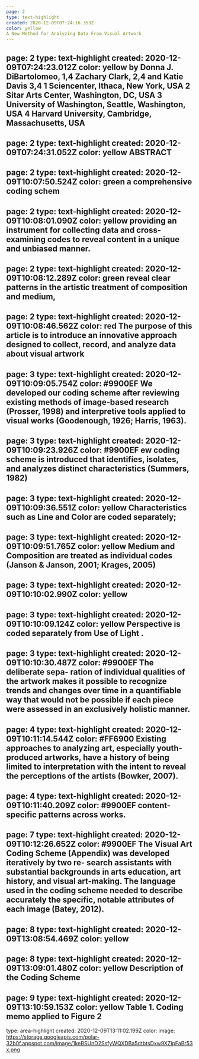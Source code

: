 ```yaml
---
page: 2
type: text-highlight
created: 2020-12-09T07:24:16.353Z
color: yellow
A New Method for Analyzing Data From Visual Artwork
---
```

page: 2
type: text-highlight
created: 2020-12-09T07:24:23.012Z
color: yellow
by Donna J. DiBartolomeo, 1,4 Zachary Clark, 2,4 and Katie Davis 3,4 1 Sciencenter, Ithaca, New York, USA 2 Sitar Arts Center, Washington, DC, USA 3 University of Washington, Seattle, Washington, USA 4 Harvard University, Cambridge, Massachusetts, USA
---
page: 2
type: text-highlight
created: 2020-12-09T07:24:31.052Z
color: yellow
ABSTRACT
---
page: 2
type: text-highlight
created: 2020-12-09T10:07:50.524Z
color: green
a comprehensive coding schem
---
page: 2
type: text-highlight
created: 2020-12-09T10:08:01.090Z
color: yellow
providing an instrument for collecting data and cross-examining codes to reveal content in a unique and unbiased manner.
---
page: 2
type: text-highlight
created: 2020-12-09T10:08:12.289Z
color: green
reveal clear patterns in the artistic treatment of composition and medium,
---
page: 2
type: text-highlight
created: 2020-12-09T10:08:46.562Z
color: red
The purpose of this article is to introduce an innovative approach designed to collect, record, and analyze data about visual artwork
---
page: 3
type: text-highlight
created: 2020-12-09T10:09:05.754Z
color: #9900EF
We developed our coding scheme after reviewing existing methods of image-based research (Prosser, 1998) and interpretive tools applied to visual works (Goodenough, 1926; Harris, 1963).
---
page: 3
type: text-highlight
created: 2020-12-09T10:09:23.926Z
color: #9900EF
ew coding scheme is introduced that identifies, isolates, and analyzes distinct characteristics (Summers, 1982)
---
page: 3
type: text-highlight
created: 2020-12-09T10:09:36.551Z
color: yellow
Characteristics such as Line and Color are coded separately;
---
page: 3
type: text-highlight
created: 2020-12-09T10:09:51.765Z
color: yellow
Medium and Composition are treated as individual codes (Janson & Janson, 2001; Krages, 2005)
---
page: 3
type: text-highlight
created: 2020-12-09T10:10:02.990Z
color: yellow
---
page: 3
type: text-highlight
created: 2020-12-09T10:10:09.124Z
color: yellow
Perspective is coded separately from Use of Light .
---
page: 3
type: text-highlight
created: 2020-12-09T10:10:30.487Z
color: #9900EF
The deliberate sepa- ration of individual qualities of the artwork makes it possible to recognize trends and changes over time in a quantifiable way that would not be possible if each piece were assessed in an exclusively holistic manner.
---
page: 4
type: text-highlight
created: 2020-12-09T10:11:14.544Z
color: #FF6900
Existing approaches to analyzing art, especially youth-produced artworks, have a history of being limited to interpretation with the intent to reveal the perceptions of the artists (Bowker, 2007).
---
page: 4
type: text-highlight
created: 2020-12-09T10:11:40.209Z
color: #9900EF
content-specific patterns across works.
---
page: 7
type: text-highlight
created: 2020-12-09T10:12:26.652Z
color: #9900EF
The Visual Art Coding Scheme (Appendix) was developed iteratively by two re- search assistants with substantial backgrounds in arts education, art history, and visual art-making. The language used in the coding scheme needed to describe accurately the specific, notable attributes of each image (Batey, 2012).
---
page: 8
type: text-highlight
created: 2020-12-09T13:08:54.469Z
color: yellow
---
page: 8
type: text-highlight
created: 2020-12-09T13:09:01.480Z
color: yellow
Description of the Coding Scheme
---
page: 9
type: text-highlight
created: 2020-12-09T13:10:59.153Z
color: yellow
Table 1. Coding memo applied to Figure 2
---
type: area-highlight
created: 2020-12-09T13:11:02.199Z
color: 
image: https://storage.googleapis.com/polar-32b0f.appspot.com/image/1keBSUnD2SsfyWQXDBa5dtbtsDxw9XZipFaBr53x.png
